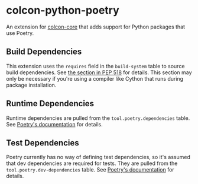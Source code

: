 # colcon-python-poetry

An extension for [colcon-core][colcon-core] that adds support for Python
packages that use Poetry.

## Build Dependencies

This extension uses the `requires` field in the `build-system` table to source
build dependencies. See [the section in PEP 518][build-system-requires] for
details. This section may only be necessary if you're using a compiler like
Cython that runs during package installation.

## Runtime Dependencies

Runtime dependencies are pulled from the `tool.poetry.dependencies` table. See
[Poetry's documentation][tool-poetry-dependencies] for details.

## Test Dependencies

Poetry currently has no way of defining test dependencies, so it's assumed
that dev dependencies are required for tests. They are pulled from the
`tool.poetry.dev-dependencies` table. See
[Poetry's documentation][tool-poetry-dependencies] for details.


[colcon-core]: https://github.com/colcon/colcon-core
[build-system-requires]: https://www.python.org/dev/peps/pep-0518/#build-system-table
[tool-poetry-dependencies]: https://python-poetry.org/docs/pyproject/#dependencies-and-dev-dependencies
